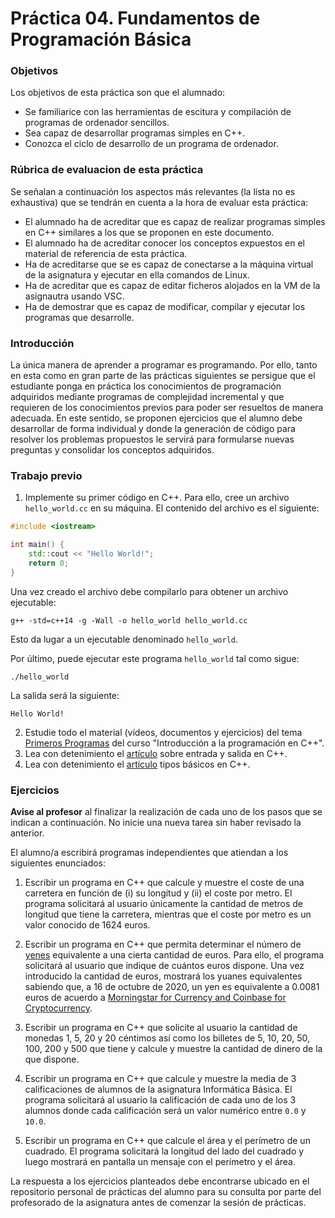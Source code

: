 # Práctica 04. Fundamentos de Programación Básica

### Objetivos

Los objetivos de esta práctica son que el alumnado:

* Se familiarice con las herramientas de escitura y compilación de programas de ordenador sencillos.
* Sea capaz de desarrollar programas simples en C++.
* Conozca el ciclo de desarrollo de un programa de ordenador.

### Rúbrica de evaluacion de esta práctica

Se señalan a continuación los aspectos más relevantes (la lista no es exhaustiva) que se tendrán en cuenta a la hora de evaluar esta práctica:

* El alumnado ha de acreditar que es capaz de realizar programas simples en C++ similares a los que se proponen en este documento.
* El alumnado ha de acreditar conocer los conceptos expuestos en el material de referencia de esta práctica.
* Ha de acreditarse que se es capaz de conectarse a la máquina virtual de la asignatura y ejecutar en ella comandos de Linux.
* Ha de acreditar que es capaz de editar ficheros alojados en la VM de la asignautra usando VSC.
* Ha de demostrar que es capaz de modificar, compilar y ejecutar los programas que desarrolle.

### Introducción

La única manera de aprender a programar es programando. Por ello, tanto en esta como en gran parte de las prácticas siguientes se persigue que el estudiante ponga en práctica los conocimientos de programación adquiridos mediante programas de complejidad incremental y que requieren de los conocimientos previos para poder ser resueltos de manera adecuada. En este sentido, se proponen ejercicios que el alumno debe desarrollar de forma individual y donde la generación de código para resolver los problemas propuestos le servirá para formularse nuevas preguntas y consolidar los conceptos adquiridos.

### Trabajo previo

1. Implemente su primer código en C++. Para ello, cree un archivo `hello_world.cc` en su máquina. El contenido del archivo es el siguiente:
```cpp
#include <iostream>

int main() {
    std::cout << "Hello World!";
    return 0;
}
```
Una vez creado el archivo debe compilarlo para obtener un archivo ejecutable:
```
g++ -std=c++14 -g -Wall -o hello_world hello_world.cc
```
Esto da lugar a un ejecutable denominado `hello_world`.

Por último, puede ejecutar este programa `hello_world` tal como sigue:
```
./hello_world
```
La salida será la siguiente:
```
Hello World!
```
2. Estudie todo el material (vídeos, documentos y ejercicios) del tema [Primeros Programas](http://www.minidosis.org/#/temas/Cpp.PrimerosProgramas) del curso "Introducción a la programación en C++".
3. Lea con detenimiento el [artículo](http://www.cplusplus.com/doc/tutorial/basic_io/) sobre entrada y salida en C++.
4. Lea con detenimiento el [artículo](https://www.tutorialspoint.com/cplusplus/cpp_data_types.htm) tipos básicos en C++.

### Ejercicios 

**Avise al profesor** al finalizar la realización de cada uno de los pasos que se indican a continuación. No inicie una nueva tarea sin haber revisado la anterior.

El alumno/a escribirá programas independientes que atiendan a los siguientes enunciados:

1. Escribir un programa en C++ que calcule y muestre el coste de una carretera en función de (i) su longitud y (ii) el coste por metro. El programa solicitará al usuario únicamente la cantidad de metros de longitud que tiene la carretera, mientras que el coste por metro es un valor conocido de 1624 euros.

2. Escribir un programa en C++ que permita determinar el número de [yenes](https://en.wikipedia.org/wiki/Japanese_yen) equivalente a una cierta cantidad de euros. Para ello, el programa solicitará al usuario que indique de cuántos euros dispone. Una vez introducido la cantidad de euros, mostrará los yuanes equivalentes sabiendo que, a 16 de octubre de 2020, un yen es equivalente a 0.0081 euros de acuerdo a [Morningstar for Currency and Coinbase for Cryptocurrency](https://www.google.com/intl/en/googlefinance/disclaimer/). 

3. Escribir un programa en C++ que solicite al usuario la cantidad de monedas 1, 5, 20 y 20 céntimos así como los billetes de 5, 10, 20, 50, 100, 200 y 500 que tiene y calcule y muestre la cantidad de dinero de la que dispone. 

4. Escribir un programa en C++ que calcule y muestre la media de 3 calificaciones de alumnos de la asignatura Informática Básica. El programa solicitará al usuario la calificación de cada uno de los 3 alumnos donde cada calificación será un valor numérico entre `0.0` y `10.0`.

5. Escribir un programa en C++ que calcule el área y el perímetro de un cuadrado. El programa solicitará la longitud del lado del cuadrado y luego mostrará en pantalla un mensaje con el perímetro y el área.

La respuesta a los ejercicios planteados debe encontrarse ubicado en el repositorio personal de prácticas del alumno para su consulta por parte del profesorado de la asignatura antes de comenzar la sesión de prácticas.

